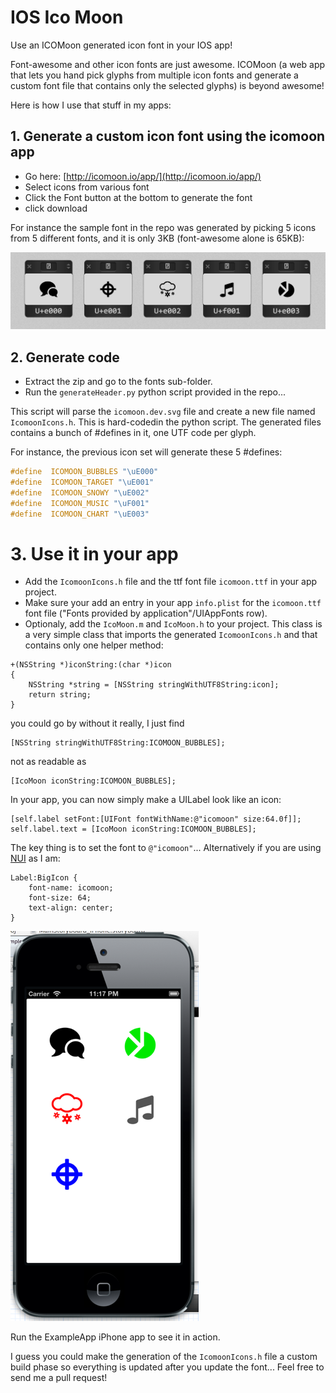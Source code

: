 # IOS Ico Moon 

Use an ICOMoon generated icon font in your IOS app!

Font-awesome and other icon fonts are just awesome. ICOMoon (a web app that lets you hand pick
glyphs from multiple icon fonts and generate a custom font file that contains only the selected glyphs)
is beyond awesome!

Here is how I use that stuff in my apps:

## 1. Generate a custom icon font using the icomoon app 

* Go here: [http://icomoon.io/app/](http://icomoon.io/app/)
* Select icons from various font
* Click the Font button at the bottom to generate the font
* click download

For instance the sample font in the repo was generated by picking 5 icons from 5 different fonts, and it
is only 3KB (font-awesome alone is 65KB):

![icons](Icons.png)


## 2. Generate code

* Extract the zip and go to the fonts sub-folder.
* Run the ```generateHeader.py``` python script provided in the repo...

This script will parse the ```icomoon.dev.svg``` file and create a new file
named ```IcomoonIcons.h```. This is hard-codedin the python script.
The generated files contains a bunch of #defines in it, one UTF code per glyph.

For instance, the previous icon set will generate these 5 #defines:

```C
#define  ICOMOON_BUBBLES "\uE000"
#define  ICOMOON_TARGET "\uE001"
#define  ICOMOON_SNOWY "\uE002"
#define  ICOMOON_MUSIC "\uF001"
#define  ICOMOON_CHART "\uE003"
```

# 3. Use it in your app

* Add the ```IcomoonIcons.h``` file and the ttf font file ```icomoon.ttf``` in your app project.
* Make sure your add an entry in your app ```info.plist``` for the ```icomoon.ttf``` font file 
("Fonts provided by application"/UIAppFonts row).
* Optionaly, add the ```IcoMoon.m``` and ```IcoMoon.h``` to your project. This class is a very simple class that imports the generated 
```IcomoonIcons.h``` and that contains only one helper method:

```obj-c
+(NSString *)iconString:(char *)icon
{
    NSString *string = [NSString stringWithUTF8String:icon];
    return string;
}
```

you could go by without it really, I just find
```obj-c 
[NSString stringWithUTF8String:ICOMOON_BUBBLES];
``` 
not as readable as
```obj-c 
[IcoMoon iconString:ICOMOON_BUBBLES];
```

In your app, you can now simply make a UILabel look like an icon:

```obj-c
[self.label setFont:[UIFont fontWithName:@"icomoon" size:64.0f]];
self.label.text = [IcoMoon iconString:ICOMOON_BUBBLES];
```

The key thing is to set the font to ```@"icomoon"```... 
Alternatively if you are using [NUI](https://github.com/tombenner/nui) as I am:

```
Label:BigIcon {
    font-name: icomoon;
    font-size: 64;
    text-align: center;
}
```

![app](iPhone.png)

Run the ExampleApp iPhone app to see it in action.

I guess you could make the generation of the ```IcomoonIcons.h``` file a custom build phase 
so everything is updated after you update the font... Feel free to send me a pull request!